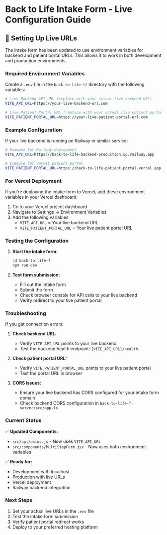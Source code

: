 # Back to Life Intake Form - Live Configuration Guide

## 🚀 Setting Up Live URLs

The intake form has been updated to use environment variables for backend and patient portal URLs. This allows it to work in both development and production environments.

### Required Environment Variables

Create a `.env` file in the `back-to-life-f/` directory with the following variables:

```bash
# Live Backend API URL (replace with your actual live backend URL)
VITE_API_URL=https://your-live-backend-url.com

# Live Patient Portal URL (replace with your actual live patient portal URL)
VITE_PATIENT_PORTAL_URL=https://your-live-patient-portal-url.com
```

### Example Configuration

If your live backend is running on Railway or similar service:

```bash
# Example for Railway deployment
VITE_API_URL=https://back-to-life-backend-production.up.railway.app

# Example for Vercel patient portal
VITE_PATIENT_PORTAL_URL=https://back-to-life-patient-portal.vercel.app
```

### For Vercel Deployment

If you're deploying the intake form to Vercel, add these environment variables in your Vercel dashboard:

1. Go to your Vercel project dashboard
2. Navigate to Settings → Environment Variables
3. Add the following variables:
   - `VITE_API_URL` = Your live backend URL
   - `VITE_PATIENT_PORTAL_URL` = Your live patient portal URL

### Testing the Configuration

1. **Start the intake form:**
   ```bash
   cd back-to-life-f
   npm run dev
   ```

2. **Test form submission:**
   - Fill out the intake form
   - Submit the form
   - Check browser console for API calls to your live backend
   - Verify redirect to your live patient portal

### Troubleshooting

If you get connection errors:

1. **Check backend URL:**
   - Verify `VITE_API_URL` points to your live backend
   - Test the backend health endpoint: `{VITE_API_URL}/health`

2. **Check patient portal URL:**
   - Verify `VITE_PATIENT_PORTAL_URL` points to your live patient portal
   - Test the portal URL in browser

3. **CORS issues:**
   - Ensure your live backend has CORS configured for your intake form domain
   - Check backend CORS configuration in `back-to-life-f-server/src/app.ts`

### Current Status

✅ **Updated Components:**
- `src/api/axios.js` - Now uses `VITE_API_URL`
- `src/components/MultiStepForm.jsx` - Now uses both environment variables

✅ **Ready for:**
- Development with localhost
- Production with live URLs
- Vercel deployment
- Railway backend integration

### Next Steps

1. Set your actual live URLs in the `.env` file
2. Test the intake form submission
3. Verify patient portal redirect works
4. Deploy to your preferred hosting platform 
